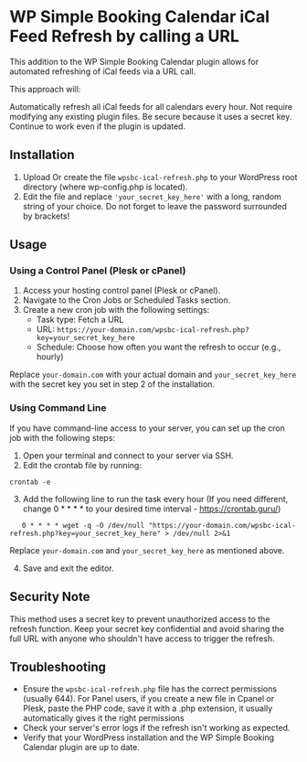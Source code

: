 # WP Simple Booking Calendar iCal Feed Refresh by calling a URL

This addition to the WP Simple Booking Calendar plugin allows for automated refreshing of iCal feeds via a URL call.

This approach will:

Automatically refresh all iCal feeds for all calendars every hour.
Not require modifying any existing plugin files.
Be secure because it uses a secret key.
Continue to work even if the plugin is updated.

## Installation

1. Upload Or create the file `wpsbc-ical-refresh.php` to your WordPress root directory (where wp-config.php is located).
2. Edit the file and replace `'your_secret_key_here'` with a long, random string of your choice. Do not forget to leave the password surrounded by brackets!

## Usage

### Using a Control Panel (Plesk or cPanel)

1. Access your hosting control panel (Plesk or cPanel).
2. Navigate to the Cron Jobs or Scheduled Tasks section.
3. Create a new cron job with the following settings:
   - Task type: Fetch a URL
   - URL: `https://your-domain.com/wpsbc-ical-refresh.php?key=your_secret_key_here`
   - Schedule: Choose how often you want the refresh to occur (e.g., hourly)

Replace `your-domain.com` with your actual domain and `your_secret_key_here` with the secret key you set in step 2 of the installation.

### Using Command Line

If you have command-line access to your server, you can set up the cron job with the following steps:

1. Open your terminal and connect to your server via SSH.
2. Edit the crontab file by running: 
```
crontab -e
```

3. Add the following line to run the task every hour (If you need different, change 0 * * * * to your desired time interval - https://crontab.guru/)

```
   0 * * * * wget -q -O /dev/null "https://your-domain.com/wpsbc-ical-refresh.php?key=your_secret_key_here" > /dev/null 2>&1
```

Replace `your-domain.com` and `your_secret_key_here` as mentioned above.

4. Save and exit the editor.

## Security Note

This method uses a secret key to prevent unauthorized access to the refresh function. Keep your secret key confidential and avoid sharing the full URL with anyone who shouldn't have access to trigger the refresh.

## Troubleshooting

- Ensure the `wpsbc-ical-refresh.php` file has the correct permissions (usually 644). For Panel users, if you create a new file in Cpanel or Plesk, paste the PHP code, save it with a .php extension, it usually automatically gives it the right permissions
- Check your server's error logs if the refresh isn't working as expected.
- Verify that your WordPress installation and the WP Simple Booking Calendar plugin are up to date.
